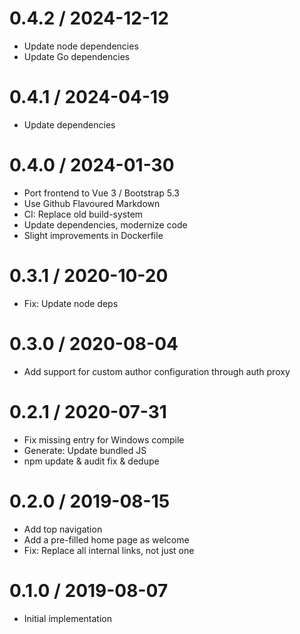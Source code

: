 # 0.4.2 / 2024-12-12

  * Update node dependencies
  * Update Go dependencies

# 0.4.1 / 2024-04-19

  * Update dependencies

# 0.4.0 / 2024-01-30

  * Port frontend to Vue 3 / Bootstrap 5.3
  * Use Github Flavoured Markdown
  * CI: Replace old build-system
  * Update dependencies, modernize code
  * Slight improvements in Dockerfile

# 0.3.1 / 2020-10-20

  * Fix: Update node deps

# 0.3.0 / 2020-08-04

  * Add support for custom author configuration through auth proxy

# 0.2.1 / 2020-07-31

  * Fix missing entry for Windows compile
  * Generate: Update bundled JS
  * npm update & audit fix & dedupe

# 0.2.0 / 2019-08-15

  * Add top navigation
  * Add a pre-filled home page as welcome
  * Fix: Replace all internal links, not just one

# 0.1.0 / 2019-08-07

  * Initial implementation
